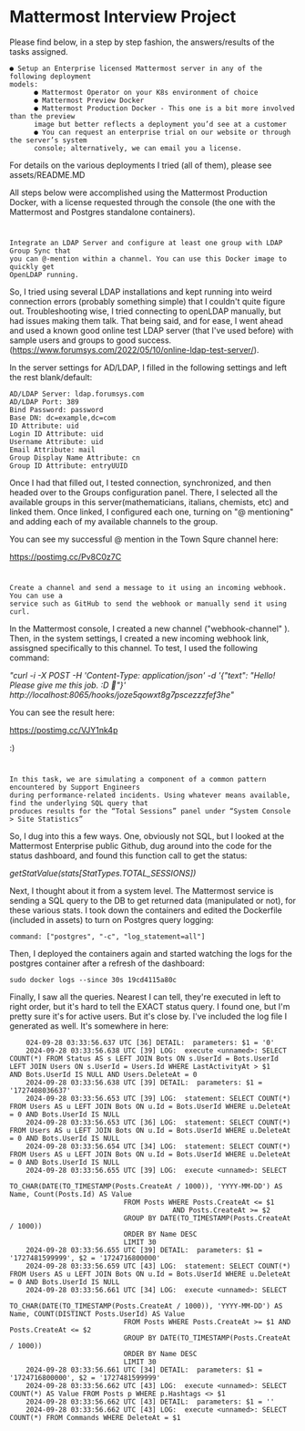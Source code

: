 # Mattermost Interview Project

Please find below, in a step by step fashion, the answers/results of the tasks assigned.


    ● Setup an Enterprise licensed Mattermost server in any of the following deployment
    models:
          ● Mattermost Operator on your K8s environment of choice
          ● Mattermost Preview Docker
          ● Mattermost Production Docker - This one is a bit more involved than the preview
          image but better reflects a deployment you’d see at a customer
          ● You can request an enterprise trial on our website or through the server’s system
          console; alternatively, we can email you a license.

For details on the various deployments I tried (all of them), please see assets/README.MD

All steps below were accomplished using the Mattermost Production Docker, with a license requested through the console (the one with the Mattermost and Postgres standalone containers).

#
    Integrate an LDAP Server and configure at least one group with LDAP Group Sync that 
    you can @-mention within a channel. You can use this Docker image to quickly get
    OpenLDAP running.


So, I tried using several LDAP installations and kept running into weird connection errors (probably something simple) that I couldn't quite figure out. Troubleshooting wise, I tried connecting to openLDAP manually, but had issues making them talk. That being said, and for ease, I went ahead and used a known good online test LDAP server (that I've used before) with sample users and groups to good success. (https://www.forumsys.com/2022/05/10/online-ldap-test-server/).

In the server settings for AD/LDAP, I filled in the following settings and left the rest blank/default:

    AD/LDAP Server: ldap.forumsys.com 
    AD/LDAP Port: 389 
    Bind Password: password 
    Base DN: dc=example,dc=com 
    ID Attribute: uid
    Login ID Attribute: uid
    Username Attribute: uid
    Email Attribute: mail
    Group Display Name Attribute: cn
    Group ID Attribute: entryUUID
    

Once I had that filled out, I tested connection, synchronized, and then headed over to the Groups configuration panel. There, I selected all the available groups in this server(mathematicians, italians, chemists, etc) and linked them.
Once linked, I configured each one, turning on "@ mentioning" and adding each of my available channels to the group.

You can see my successful @ mention in the Town Squre channel here:

https://postimg.cc/Pv8C0z7C

#

    Create a channel and send a message to it using an incoming webhook. You can use a 
    service such as GitHub to send the webhook or manually send it using curl.

In the Mattermost console, I created a new channel ("webhook-channel" ). Then, in the system settings, I created a new incoming webhook link, assisgned specifically to this channel. To test, I used the following command:

_"curl -i -X POST -H 'Content-Type: application/json' -d '{"text": "Hello! Please give me this job. :D 🎉"}' http://localhost:8065/hooks/joze5qowxt8g7pscezzzfef3he"_

You can see the result here:

https://postimg.cc/VJY1nk4p

:)

#

    In this task, we are simulating a component of a common pattern encountered by Support Engineers 
    during performance-related incidents. Using whatever means available, find the underlying SQL query that 
    produces results for the “Total Sessions” panel under “System Console > Site Statistics”

So, I dug into this a few ways. One, obviously not SQL, but I looked at the Mattermost Enterprise public Github, dug around into the code for the status dashboard, and found this function call to get the status:

_getStatValue(stats[StatTypes.TOTAL_SESSIONS])_

Next, I thought about it from a system level. The Mattermost service is sending a SQL query to the DB to get returned data (manipulated or not), for these various stats. I took down the containers and edited the Dockerfile (included in assets) to turn on Postgres query logging:

    command: ["postgres", "-c", "log_statement=all"]

Then, I deployed the containers again and started watching the logs for the postgres container after a refresh of the dashboard: 

    sudo docker logs --since 30s 19cd4115a80c

Finally, I saw all the queries. Nearest I can tell, they're executed in left to right order, but it's hard to tell the EXACT status query. I found one, but I'm pretty sure it's for active users. But it's close by. I've included the log file I generated as well. It's somewhere in here:

        024-09-28 03:33:56.637 UTC [36] DETAIL:  parameters: $1 = '0'
        2024-09-28 03:33:56.638 UTC [39] LOG:  execute <unnamed>: SELECT COUNT(*) FROM Status AS s LEFT JOIN Bots ON s.UserId = Bots.UserId LEFT JOIN Users ON s.UserId = Users.Id WHERE LastActivityAt > $1             AND Bots.UserId IS NULL AND Users.DeleteAt = 0
        2024-09-28 03:33:56.638 UTC [39] DETAIL:  parameters: $1 = '1727408036637'
        2024-09-28 03:33:56.653 UTC [39] LOG:  statement: SELECT COUNT(*) FROM Users AS u LEFT JOIN Bots ON u.Id = Bots.UserId WHERE u.DeleteAt = 0 AND Bots.UserId IS NULL
        2024-09-28 03:33:56.653 UTC [36] LOG:  statement: SELECT COUNT(*) FROM Users AS u LEFT JOIN Bots ON u.Id = Bots.UserId WHERE u.DeleteAt = 0 AND Bots.UserId IS NULL
        2024-09-28 03:33:56.654 UTC [34] LOG:  statement: SELECT COUNT(*) FROM Users AS u LEFT JOIN Bots ON u.Id = Bots.UserId WHERE u.DeleteAt = 0 AND Bots.UserId IS NULL
        2024-09-28 03:33:56.655 UTC [39] LOG:  execute <unnamed>: SELECT
                                        TO_CHAR(DATE(TO_TIMESTAMP(Posts.CreateAt / 1000)), 'YYYY-MM-DD') AS Name, Count(Posts.Id) AS Value
                                FROM Posts WHERE Posts.CreateAt <= $1
                                            AND Posts.CreateAt >= $2
                                GROUP BY DATE(TO_TIMESTAMP(Posts.CreateAt / 1000))
                                ORDER BY Name DESC
                                LIMIT 30
        2024-09-28 03:33:56.655 UTC [39] DETAIL:  parameters: $1 = '1727481599999', $2 = '1724716800000'
        2024-09-28 03:33:56.659 UTC [43] LOG:  statement: SELECT COUNT(*) FROM Users AS u LEFT JOIN Bots ON u.Id = Bots.UserId WHERE u.DeleteAt = 0 AND Bots.UserId IS NULL
        2024-09-28 03:33:56.661 UTC [34] LOG:  execute <unnamed>: SELECT
                                        TO_CHAR(DATE(TO_TIMESTAMP(Posts.CreateAt / 1000)), 'YYYY-MM-DD') AS Name, COUNT(DISTINCT Posts.UserId) AS Value
                                FROM Posts WHERE Posts.CreateAt >= $1 AND Posts.CreateAt <= $2
                                GROUP BY DATE(TO_TIMESTAMP(Posts.CreateAt / 1000))
                                ORDER BY Name DESC
                                LIMIT 30
        2024-09-28 03:33:56.661 UTC [34] DETAIL:  parameters: $1 = '1724716800000', $2 = '1727481599999'
        2024-09-28 03:33:56.662 UTC [43] LOG:  execute <unnamed>: SELECT COUNT(*) AS Value FROM Posts p WHERE p.Hashtags <> $1
        2024-09-28 03:33:56.662 UTC [43] DETAIL:  parameters: $1 = ''
        2024-09-28 03:33:56.662 UTC [43] LOG:  execute <unnamed>: SELECT COUNT(*) FROM Commands WHERE DeleteAt = $1

